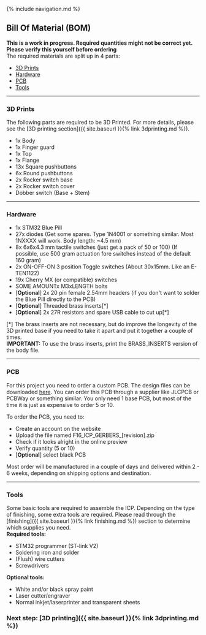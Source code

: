 {% include navigation.md %}

## Bill Of Material (BOM)
**This is a work in progress. Required quantities might not be correct yet. Please verify this yourself before ordering**  
The required materials are split up in 4 parts:
* [3D Prints](#3d-prints)
* [Hardware](#hardware)
* [PCB](#pcb)
* [Tools](#tools)

---
### 3D Prints
The following parts are required to be 3D Printed. For more details, please see the [3D printing section]({{ site.baseurl }}{% link 3dprinting.md %}).
* 1x Body
* 1x Finger guard
* 1x Top
* 1x Flange
* 13x Square pushbuttons
* 6x Round pushbuttons
* 2x Rocker switch base
* 2x Rocker switch cover
* Dobber switch (Base + Stem)

---
### Hardware
* 1x STM32 Blue Pill
* 27x diodes (Get some spares. Type 1N4001 or something similar. Most 1NXXXX will work. Body length: ~4.5 mm)
* 8x 6x6x4.3 mm tactile switches (just get a pack of 50 or 100) (If possible, use 500 gram actuation fore switches instead of the default 160 gram)
* 2x ON-OFF-ON 3 position Toggle switches (About 30x15mm. Like an E-TEN1122)
* 19x Cherry MX (or compatible) switches
* SOME AMOUNTx M3xLENGTH bolts
* \[**Optional**\] 2x 20 pin female 2.54mm headers (if you don't want to solder the Blue Pill directly to the PCB)
* \[**Optional**\] Threaded brass inserts\[\*\]
* \[**Optional**\] 2x 27R resistors and spare USB cable to cut up\[\*\]

\[\*\] The brass inserts are not necessary, but do improve the longevity of the 3D printed base if you need to take it apart and put it together a couple of times.  
**IMPORTANT:** To use the brass inserts, print the BRASS_INSERTS version of the body file.

---
### PCB
For this project you need to order a custom PCB. The design files can be downloaded [here](nolinkyet). You can order this PCB through a supplier like JLCPCB or PCBWay or something similar. You only need 1 base PCB, but most of the time it is just as expensive to order 5 or 10.  

To order the PCB, you need to:
* Create an account on the website
* Upload the file named F16\_ICP\_GERBERS\_\[revision\].zip
* Check if it looks alright in the online preview
* Verify quantity (5 or 10)
* \[**Optional**\] select black PCB

Most order will be manufactured in a couple of days and delivered within 2 - 6 weeks, depending on shipping options and destination.

---
### Tools
Some basic tools are required to assemble the ICP. Depending on the type of finishing, some extra tools are required. Please read through the [finishing]({{ site.baseurl }}{% link finishing.md %}) section to determine which supplies you need.  
**Required tools:**
* STM32 programmer (ST-link V2)
* Soldering iron and solder
* (Flush) wire cutters
* Screwdrivers

**Optional tools:**
* White and/or black spray paint
* Laser cutter/engraver
* Normal inkjet/laserprinter and transparent sheets

### Next step: [3D printing]({{ site.baseurl }}{% link 3dprinting.md %})